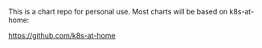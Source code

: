 This is a chart repo for personal use. Most charts will be based on k8s-at-home:

https://github.com/k8s-at-home